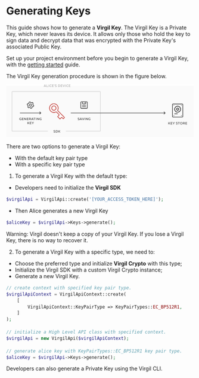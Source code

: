# Generating Keys

This guide shows how to generate a **Virgil Key**.  The Virgil Key is a Private Key, which never leaves its device. It allows only those who hold the key to sign data and decrypt data that was encrypted with the Private Key's associated Public Key.

Set up your project environment before you begin to generate a Virgil Key, with the [getting started](/documentation/guides/configuration/client-configuration.md) guide.

The Virgil Key generation procedure is shown in the figure below.

![Virgil Key Intro](/documentation/img/Key_introduction.png "Keys generation")

There are two options to generate a Virgil Key:
- With the default key pair type
- With a specific key pair type


1. To generate a Virgil Key with the default type:


- Developers need to initialize the **Virgil SDK**

```php
$virgilApi = VirgilApi::create('[YOUR_ACCESS_TOKEN_HERE]');
```

- Then Alice generates a new Virgil Key

```php
$aliceKey = $virgilApi->Keys->generate();
```

Warning: Virgil doesn't keep a copy of your Virgil Key. If you lose a Virgil Key, there is no way to recover it.

2. To generate a Virgil Key with a specific type, we need to:


- Choose the preferred type and initialize **Virgil Crypto** with this type;
- Initialize the Virgil SDK with a custom Virgil Crypto instance;
- Generate a new Virgil Key.

```php
// create context with specified key pair type.
$virgilApiContext = VirgilApiContext::create(
    [
        VirgilApiContext::KeyPairType => KeyPairTypes::EC_BP512R1,
    ]
);

// initialize a High Level API class with specified context.
$virgilApi = new VirgilApi($virgilApiContext);

// generate alice key with KeyPairTypes::EC_BP512R1 key pair type.
$aliceKey = $virgilApi->Keys->generate();
```

Developers can also generate a Private Key using the Virgil CLI.
